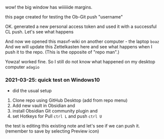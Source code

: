 wow! the big window has wiiiiiide margins.

this page created for testing the Ob-Git push "username" 

OK. generated a new personal access token and used it with a successful CL push.
Let's see what happens

And now we opened this masvf-wiki on another computer - the laptop `boaz`
And we will update this Zettelkasten here and see what happens when I push it to the repo. (This is the opposite of "repo man".)

Yowza! worked fine.
So I still do not know what happened on my desktop computer `adagio`


### 2021-03-25: quick test on Windows10
- did the usual setup
1. Clone repo using GitHub Desktop (add from repo menu)
2. Add new vault in Obsidian and
3. install Obsidian Git community plugin and
4. set Hotkeys for Pull `ctrl L` and push `ctrl U`

the test is editing this existing note and let's see if we can push it.
(remember to save by selecting Preview icon)